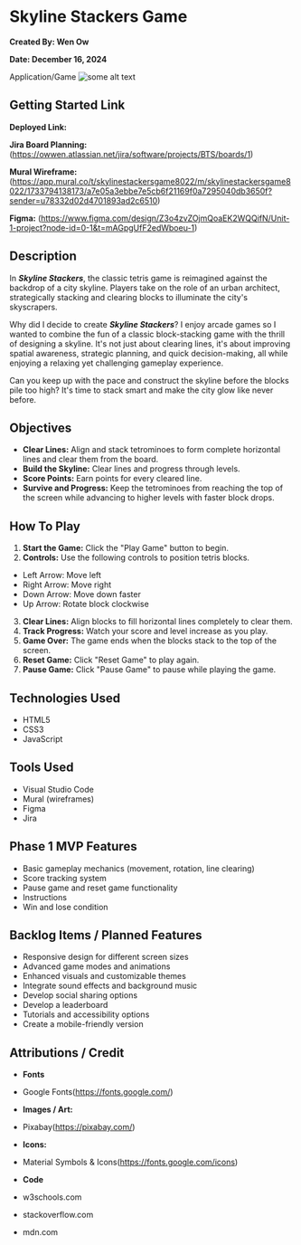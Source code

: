 # Skyline Stackers Game

**Created By: Wen Ow**

**Date: December 16, 2024**

Application/Game
![some alt text](www.url_to_an_image.com/image)

## Getting Started Link

**Deployed Link:**

**Jira Board Planning:** (https://owwen.atlassian.net/jira/software/projects/BTS/boards/1)

**Mural Wireframe:** (https://app.mural.co/t/skylinestackersgame8022/m/skylinestackersgame8022/1733794138173/a7e05a3ebbe7e5cb6f21169f0a7295040db3650f?sender=u78332d02d4701893ad2c6510)

**Figma:** (https://www.figma.com/design/Z3o4zvZOjmQoaEK2WQQifN/Unit-1-project?node-id=0-1&t=mAGpgUfF2edWboeu-1)

## Description

In ***Skyline Stackers***, the classic tetris game is reimagined against the backdrop of a city skyline. Players take on the role of an urban architect, strategically stacking and clearing blocks to illuminate the city's skyscrapers.

Why did I decide to create ***Skyline Stackers***? I enjoy arcade games so I wanted to combine the fun of a classic block-stacking game with the thrill of designing a skyline. It's not just about clearing lines, it's about improving spatial awareness, strategic planning, and quick decision-making, all while enjoying a relaxing yet challenging gameplay experience. 

Can you keep up with the pace and construct the skyline before the blocks pile too high? It's time to stack smart and make the city glow like never before.

## Objectives

- **Clear Lines:** Align and stack tetrominoes to form complete horizontal lines and clear them from the board.
- **Build the Skyline:** Clear lines and progress through levels.
- **Score Points:** Earn points for every cleared line.
- **Survive and Progress:** Keep the tetrominoes from reaching the top of the screen while advancing to higher levels with faster block drops.

## How To Play

1. **Start the Game:** Click the "Play Game" button to begin.
2. **Controls:** Use the following controls to position tetris blocks.
- Left Arrow: Move left
- Right Arrow: Move right
- Down Arrow: Move down faster
- Up Arrow: Rotate block clockwise
3. **Clear Lines:** Align blocks to fill horizontal lines completely to clear them.
4. **Track Progress:** Watch your score and level increase as you play.
5. **Game Over:** The game ends when the blocks stack to the top of the screen.
6. **Reset Game:** Click "Reset Game" to play again.
7. **Pause Game:** Click "Pause Game" to pause while playing the game.

## Technologies Used

- HTML5
- CSS3
- JavaScript

## Tools Used

- Visual Studio Code
- Mural (wireframes)
- Figma
- Jira

## Phase 1 MVP Features

- Basic gameplay mechanics (movement, rotation, line clearing)
- Score tracking system
- Pause game and reset game functionality
- Instructions
- Win and lose condition

## Backlog Items / Planned Features

- Responsive design for different screen sizes
- Advanced game modes and animations
- Enhanced visuals and customizable themes
- Integrate sound effects and background music
- Develop social sharing options
- Develop a leaderboard
- Tutorials and accessibility options
- Create a mobile-friendly version

## Attributions / Credit

- **Fonts**

- Google Fonts(https://fonts.google.com/)

- **Images / Art:** 

- Pixabay(https://pixabay.com/)

- **Icons:**

- Material Symbols & Icons(https://fonts.google.com/icons)

- **Code**

- w3schools.com
- stackoverflow.com
- mdn.com

